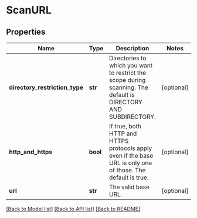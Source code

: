 # ScanURL

## Properties
Name | Type | Description | Notes
------------ | ------------- | ------------- | -------------
**directory_restriction_type** | **str** | Directories to which you want to restrict the scope during scanning. The default is DIRECTORY AND SUBDIRECTORY. | [optional] 
**http_and_https** | **bool** | If true, both HTTP and HTTPS protocols apply even if the base URL is only one of those. The default is true. | [optional] 
**url** | **str** | The valid base URL. | [optional] 

[[Back to Model list]](../README.md#documentation-for-models) [[Back to API list]](../README.md#documentation-for-api-endpoints) [[Back to README]](../README.md)


